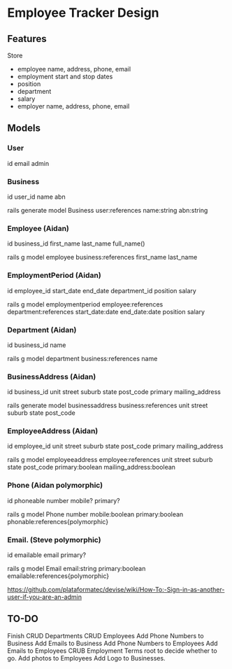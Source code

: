 # Employee Tracker Design


## Features

Store
- employee name, address, phone, email
- employment start and stop dates
- position
- department
- salary
- employer name, address, phone, email

## Models

### User
id
email
admin

### Business
id
user_id
name
abn

rails generate model Business user:references name:string abn:string

### Employee (Aidan)

id
business_id
first_name
last_name
full_name()

rails g model employee business:references first_name last_name 

### EmploymentPeriod (Aidan)
id
employee_id
start_date
end_date
department_id
position
salary

rails g model employmentperiod employee:references department:references start_date:date end_date:date position salary

### Department (Aidan)

id
business_id
name

rails g model department business:references name

### BusinessAddress (Aidan)
id
business_id
unit
street
suburb
state
post_code
primary
mailing_address

rails generate model businessaddress business:references unit street suburb state post_code

### EmployeeAddress (Aidan)
id
employee_id
unit
street
suburb
state
post_code
primary
mailing_address

rails g model employeeaddress employee:references unit street suburb state post_code primary:boolean mailing_address:boolean 

### Phone (Aidan polymorphic)
id
phoneable
number
mobile?
primary?

rails g model Phone number mobile:boolean primary:boolean phonable:references{polymorphic}

### Email. (Steve polymorphic)
id
emailable
email
primary?

rails g model Email email:string primary:boolean emailable:references{polymorphic}




https://github.com/plataformatec/devise/wiki/How-To:-Sign-in-as-another-user-if-you-are-an-admin


## TO-DO
Finish CRUD Departments
CRUD Employees
Add Phone Numbers to Business
Add Emails to Business
Add Phone Numbers to Employees
Add Emails to Employees
CRUB Employment Terms
root to decide whether to go.
Add photos to Employees
Add Logo to Businesses.





